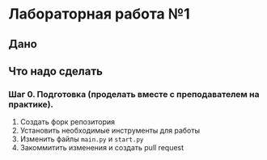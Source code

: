 # Лабораторная работа №1

## Дано

## Что надо сделать

### Шаг 0. Подготовка (проделать вместе с преподавателем на практике).

1. Создать форк репозитория
2. Установить необходимые инструменты для работы
3. Изменить файлы `main.py` и `start.py`
4. Закоммитить изменения и создать pull request
